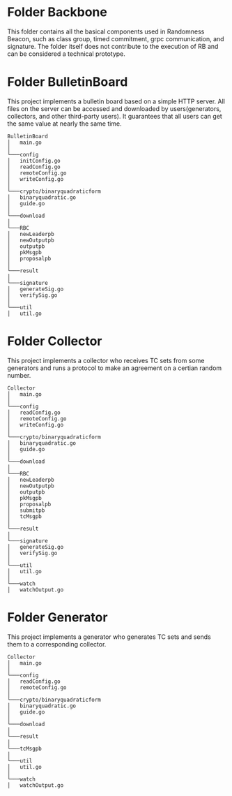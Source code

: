 # Folder Backbone

This folder contains all the basical components used in Randomness Beacon, such as class group, timed commitment, grpc communication, and signature. The folder itself does not contribute to the execution of RB and can be considered a technical prototype.

# Folder BulletinBoard

This project implements a bulletin board based on a simple HTTP server. All files on the server can be accessed and downloaded by users(generators, collectors, and other third-party users). It guarantees that all users can get the same value at nearly the same time.

```[]
BulletinBoard
│   main.go 
│
└───config
│   initConfig.go
│   readConfig.go
│   remoteConfig.go
│   writeConfig.go
│   
└───crypto/binaryquadraticform
│   binaryquadratic.go
│   guide.go
│
└───download
│
└───RBC
│   newLeaderpb
│   newOutputpb
│   outputpb
│   pkMsgpb
│   proposalpb
│
└───result
│
└───signature
│   generateSig.go
│   verifySig.go
│
└───util
│   util.go
```

# Folder Collector

This project implements a collector who receives TC sets from some generators and runs a protocol to make an agreement on a certian random number.

```[]
Collector
│   main.go 
│
└───config
│   readConfig.go
│   remoteConfig.go
│   writeConfig.go
│   
└───crypto/binaryquadraticform
│   binaryquadratic.go
│   guide.go
│
└───download
│
└───RBC
│   newLeaderpb
│   newOutputpb
│   outputpb
│   pkMsgpb
│   proposalpb
│   submitpb
│   tcMsgpb
│
└───result
│
└───signature
│   generateSig.go
│   verifySig.go
│
└───util
│   util.go
│
└───watch
│   watchOutput.go
```

# Folder Generator

This project implements a generator who generates TC sets and sends them to a corresponding collector.

```[]
Collector
│   main.go 
│
└───config
│   readConfig.go
│   remoteConfig.go
│   
└───crypto/binaryquadraticform
│   binaryquadratic.go
│   guide.go
│
└───download
│
└───result
│
└───tcMsgpb
│
└───util
│   util.go
│
└───watch
│   watchOutput.go
```
